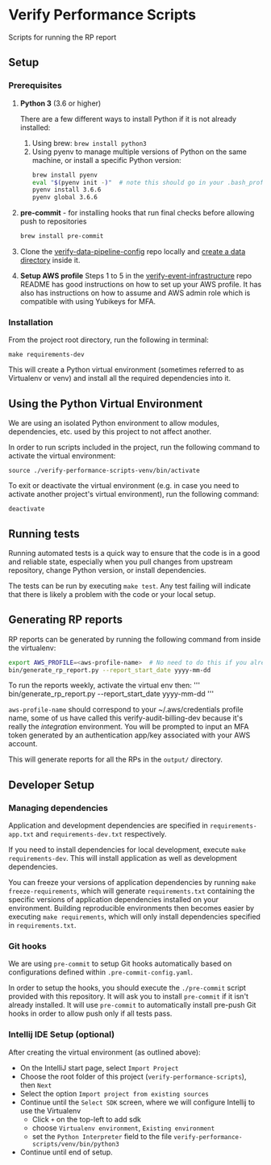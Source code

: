 # Verify Performance Scripts
Scripts for running the RP report

## Setup 

### Prerequisites

1. **Python 3** (3.6 or higher)

    There are a few different ways to install Python if it is not already installed:
    1. Using brew: `brew install python3`
    2. Using pyenv to manage multiple versions of Python on the same machine, or install a specific Python version:
        ```bash
        brew install pyenv
        eval "$(pyenv init -)"  # note this should go in your .bash_profile
        pyenv install 3.6.6
        pyenv global 3.6.6
        ```

1. **pre-commit** - for installing hooks that run final checks before allowing push to repositories
    ```bash
    brew install pre-commit
    ```

1. Clone the [verify-data-pipeline-config](https://github.com/alphagov/verify-data-pipeline-config) repo locally and [create a data directory](https://github.com/alphagov/verify-data-pipeline-config#the-data-folder) inside it.

1. **Setup AWS profile**
    Steps 1 to 5 in the [verify-event-infrastructure](https://github.com/alphagov/verify-event-infrastructure) repo README has good instructions on how to set up your AWS profile. It has also has instructions on how to assume and AWS admin role which is compatible with using Yubikeys for MFA.

### Installation
From the project root directory, run the following in terminal:
```
make requirements-dev
```
    
This will create a Python virtual environment (sometimes referred to as Virtualenv or venv) and install all the required dependencies into it.
    
## Using the Python Virtual Environment 
We are using an isolated Python environment to allow modules, dependencies, etc. used by this project to not affect another. 

In order to run scripts included in the project, run the following command to activate the virtual environment:

```
source ./verify-performance-scripts-venv/bin/activate
```

To exit or deactivate the virtual environment (e.g. in case you need to activate another project's virtual environment), run the following command:
```
deactivate
```

## Running tests
Running automated tests is a quick way to ensure that the code is in a good and reliable state, especially when you pull changes from upstream repository, change Python version, or install dependencies. 

The tests can be run by executing `make test`. Any test failing will indicate that there is likely a problem with the code or your local setup.

## Generating RP reports
RP reports can be generated by running the following command from inside the virtualenv:
```bash
export AWS_PROFILE=<aws-profile-name>  # No need to do this if you already have it set in a .env file
bin/generate_rp_report.py --report_start_date yyyy-mm-dd
```
To run the reports weekly, activate the virtual env then:
'''
bin/generate_rp_report.py --report_start_date yyyy-mm-dd
'''

`aws-profile-name` should correspond to your ~/.aws/credentials profile name, some of us have called this verify-audit-billing-dev because it's really the *integration* environment. You will be prompted to input an MFA token generated by an authentication app/key associated with your AWS account.

This will generate reports for all the RPs in the `output/` directory.

## Developer Setup
### Managing dependencies
Application and development dependencies are specified in `requirements-app.txt` and 
`requirements-dev.txt` respectively.

If you need to install dependencies for local development, execute `make requirements-dev`. This 
will install application as well as development dependencies. 

You can freeze your versions of 
application dependencies by running `make freeze-requirements`, which will generate 
`requirements.txt` containing the specific versions of application dependencies installed on your 
environment. Building reproducible environments then becomes easier by executing 
`make requirements`, which will only install dependencies specified in `requirements.txt`.

### Git hooks
We are using `pre-commit` to setup Git hooks automatically based on configurations defined within 
`.pre-commit-config.yaml`. 

In order to setup the hooks, you should execute the `./pre-commit` script provided with this 
repository. It will ask you to install `pre-commit` if it isn't already installed. It will use 
`pre-commit` to automatically install pre-push Git hooks in order to allow push only if all tests 
pass.

### Intellij IDE Setup (optional)
After creating the virtual environment (as outlined above):
- On the IntelliJ start page, select `Import Project`
- Choose the root folder of this project (`verify-performance-scripts`), then `Next`
- Select the option `Import project from existing sources`
- Continue until the `Select SDK` screen, where we will configure Intellij to use the Virtualenv
  - Click `+` on the top-left to add sdk 
  - choose `Virtualenv environment`, `Existing environment` 
  - set the `Python Interpreter` field to the file `verify-performance-scripts/venv/bin/python3`
- Continue until end of setup.


